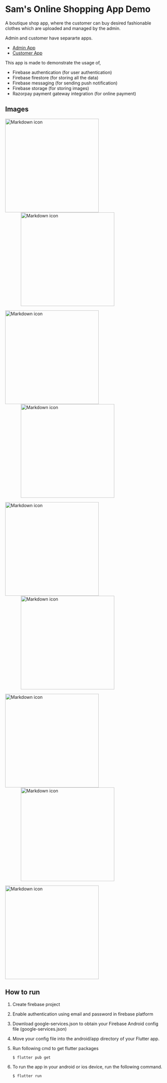 # Sam's Online Shopping App Demo

A boutique shop app, where the customer can buy desired fashionable clothes which are uploaded and managed by the admin.

Admin and customer have separarte apps.

 - [Admin App](https://flutter.dev/docs/get-started/codelab)
 - [Customer App](https://flutter.dev/docs/get-started/codelab)

This app is made to demonstrate the usage of,

- Firebase authentication (for user authentication)
- Firebase firestore (for storing all the data)
- Firebase messaging (for sending push notification)
- Firebase storage (for storing images)
- Razorpay payment gateway integration (for online payment)

## Images

<div>
<img src="images/1.png"
     alt="Markdown icon"
     style="width: 300px; float:left" />

<img src="images/2.png"
     alt="Markdown icon"
     style="width: 300px; margin-left: 50px" />
</div>

<div>
<img src="images/3.png"
     alt="Markdown icon"
     style="width: 300px; float:left" />

<img src="images/4.png"
     alt="Markdown icon"
     style="width: 300px; margin-left: 50px" />
</div>

<div>
<img src="images/5.png"
     alt="Markdown icon"
     style="width: 300px; float:left" />

<img src="images/6.png"
     alt="Markdown icon"
     style="width: 300px; margin-left: 50px" />
</div>

<div>
<img src="images/7.png"
     alt="Markdown icon"
     style="width: 300px; float:left" />

<img src="images/8.png"
     alt="Markdown icon"
     style="width: 300px; margin-left: 50px" />
</div>

<div>
<img src="images/9.png"
     alt="Markdown icon"
     style="width: 300px;" />
</div>

## How to run

1. Create firebase project
2. Enable authentication using email and password in firebase platform
3. Download google-services.json to obtain your Firebase Android config file (google-services.json)
4. Move your config file into the android/app directory of your Flutter app.

5.  Run following cmd to get flutter packages
    ```
    $ flutter pub get
    ```

6.  To run the app in your android or ios device, run the following command.
    ```
    $ flutter run
    ```



